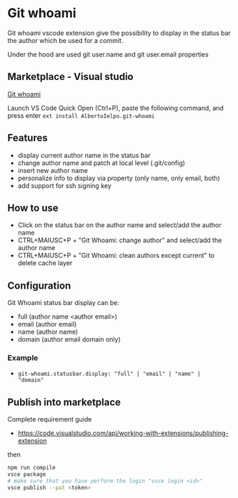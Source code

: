 # Git whoami

Git whoami vscode extension give the possibility to display in the status bar the author which be used for a commit.

Under the hood are used git user.name and git user.email properties

## Marketplace - Visual studio

<a href="https://marketplace.visualstudio.com/items?itemName=AlbertoIelpo.git-whoami"> Git whoami </a>

Launch VS Code Quick Open (Ctrl+P), paste the following command, and press enter
<code>ext install AlbertoIelpo.git-whoami</code>

## Features

-   display current author name <author email> in the status bar
-   change author name and patch at local level (.git/config)
-   insert new author name
-   personalize info to display via property (only name, only email, both)
-   add support for ssh signing key

## How to use

-   Click on the status bar on the author name and select/add the author name
-   CTRL+MAIUSC+P + "Git Whoami: change author" and select/add the author name
-   CTRL+MAIUSC+P + "Git Whoami: clean authors except current" to delete cache layer

## Configuration

Git Whoami status bar display can be:

-   full (author name \<author email\>)
-   email (author email)
-   name (author name)
-   domain (author email domain only)

### Example

-   <code>git-whoami.statusbar.display: "full" | "email" | "name" | "domain" </code>

## Publish into marketplace

Complete requirement guide

-   https://code.visualstudio.com/api/working-with-extensions/publishing-extension

then

```bash
npm run compile
vsce package
# make sure that you have perform the login "vsce login <id>"
vsce publish --pat <token>
```
